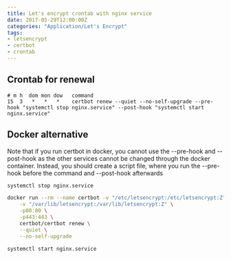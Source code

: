 ```yaml
---
title: Let's encrypt crontab with nginx service
date: 2017-05-29T12:00:00Z
categories: "Application/Let's Encrypt"
tags:
- letsencrypt
- certbot
- crontab
---
```

## Crontab for renewal
```crontab
# m h  dom mon dow   command
15  3   *   *   *    certbot renew --quiet --no-self-upgrade --pre-hook "systemctl stop nginx.service" --post-hook "systemctl start nginx.service"
```

## Docker alternative
Note that if you run certbot in docker, you cannot use the --pre-hook and --post-hook as the other services cannot be changed through the docker container. Instead, you should create a script file, where you run the --pre-hook before the command and --post-hook afterwards
```bash
systemctl stop nginx.service

docker run --rm --name certbot -v "/etc/letsencrypt:/etc/letsencrypt:Z" \
    -v "/var/lib/letsencrypt:/var/lib/letsencrypt:Z" \
    -p80:80 \
    -p443:443 \
    certbot/certbot renew \
    --quiet \
    --no-self-upgrade 

systemctl start nginx.service
```

